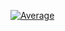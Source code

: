 [![Average](https://codecov.io/gh/sajjon/one-does-not-simply-sign/graph/badge.svg?token=8QPKIUSAQD)](https://codecov.io/github/sajjon/one-does-not-simply-sign)